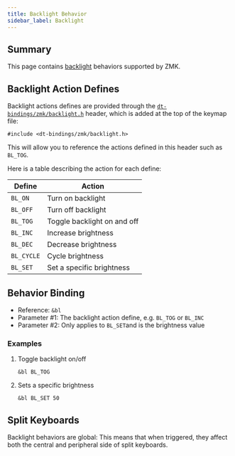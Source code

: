 ```yaml
---
title: Backlight Behavior
sidebar_label: Backlight
---
```


## Summary

This page contains [backlight](../features/backlight.md) behaviors supported by ZMK.

## Backlight Action Defines

Backlight actions defines are provided through the [`dt-bindings/zmk/backlight.h`](https://github.com/zmkfirmware/zmk/blob/main/app/include/dt-bindings/zmk/backlight.h) header,
which is added at the top of the keymap file:

```
#include <dt-bindings/zmk/backlight.h>
```

This will allow you to reference the actions defined in this header such as `BL_TOG`.

Here is a table describing the action for each define:

| Define     | Action                      |
| ---------- | --------------------------- |
| `BL_ON`    | Turn on backlight           |
| `BL_OFF`   | Turn off backlight          |
| `BL_TOG`   | Toggle backlight on and off |
| `BL_INC`   | Increase brightness         |
| `BL_DEC`   | Decrease brightness         |
| `BL_CYCLE` | Cycle brightness            |
| `BL_SET`   | Set a specific brightness   |

## Behavior Binding

- Reference: `&bl`
- Parameter #1: The backlight action define, e.g. `BL_TOG` or `BL_INC`
- Parameter #2: Only applies to `BL_SET`and is the brightness value

### Examples

1. Toggle backlight on/off

   ```
   &bl BL_TOG
   ```

1. Sets a specific brightness

   ```
   &bl BL_SET 50
   ```

## Split Keyboards

Backlight behaviors are global: This means that when triggered, they affect both the central and peripheral side of split keyboards.
